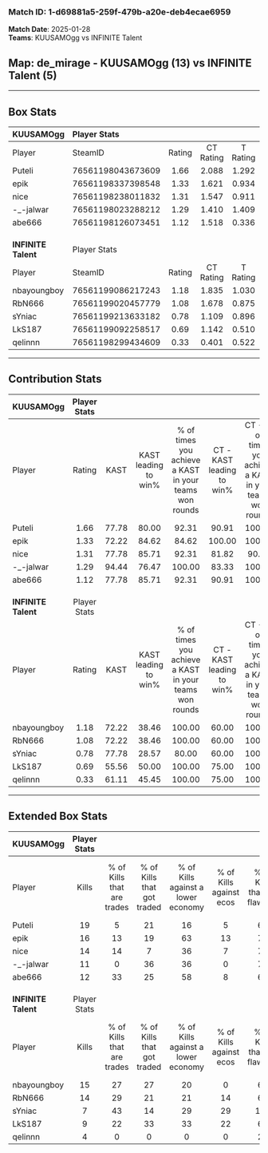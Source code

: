 ### Match ID: 1-d69881a5-259f-479b-a20e-deb4ecae6959  
**Match Date**: 2025-01-28  
**Teams**: KUUSAMOgg vs INFINITE Talent  

## **Map**: de_mirage - KUUSAMOgg (13) vs INFINITE Talent (5)  
---  

## Box Stats  

| **KUUSAMOgg**       | Player Stats      |        |           |          |       |       |       |         |        |      |     |
| :- | :- | :-: | :-: | :-: | :-: | :-: | :-: | :-: | :-: | :-: | :-: |
| Player              | SteamID           | Rating | CT Rating | T Rating | KAST  |  ADR  | Kills | Assists | Deaths | K/D  | HS% |
| Puteli              | 76561198043673609 |  1.66  |   2.088   |  1.292   | 77.78 | 125.6 |  19   |    8    |   11   | 1.73 | 47  |
| epik                | 76561198337398548 |  1.33  |   1.621   |  0.934   | 72.22 | 78.9  |  16   |    3    |   10   | 1.60 | 50  |
| nice                | 76561198238011832 |  1.31  |   1.547   |  0.911   | 77.78 | 89.1  |  14   |    8    |   11   | 1.27 | 71  |
| -_-jalwar           | 76561198023288212 |  1.29  |   1.410   |  1.409   | 94.44 | 74.8  |  11   |    7    |   9    | 1.22 | 63  |
| abe666              | 76561198126073451 |  1.12  |   1.518   |  0.336   | 77.78 | 52.6  |  12   |    3    |   9    | 1.33 | 58  |
|                     |                   |        |           |          |       |       |       |         |        |      |     |
|                     |                   |        |           |          |       |       |       |         |        |      |     |
|                     |                   |        |           |          |       |       |       |         |        |      |     |
| **INFINITE Talent** | Player Stats      |        |           |          |       |       |       |         |        |      |     |
| Player              | SteamID           | Rating | CT Rating | T Rating | KAST  |  ADR  | Kills | Assists | Deaths | K/D  | HS% |
| nbayoungboy         | 76561199086217243 |  1.18  |   1.835   |  1.030   | 72.22 | 99.9  |  15   |    4    |   16   | 0.94 | 60  |
| RbN666              | 76561199020457779 |  1.08  |   1.678   |  0.875   | 72.22 | 53.9  |  14   |    1    |   12   | 1.17 | 21  |
| sYniac              | 76561199213633182 |  0.78  |   1.109   |  0.896   | 77.78 | 64.1  |   7   |    4    |   14   | 0.50 | 42  |
| LkS187              | 76561199092258517 |  0.69  |   1.142   |  0.510   | 55.56 | 66.4  |   9   |    4    |   15   | 0.60 | 44  |
| qelinnn             | 76561198299434609 |  0.33  |   0.401   |  0.522   | 61.11 | 29.8  |   4   |    2    |   16   | 0.25 | 75  |
---  

## Contribution Stats  

| **KUUSAMOgg**       | Player Stats |       |                      |                                                        |                           |                                                             |                          |                                                            |
| :- | :-: | :-: | :-: | :-: | :-: | :-: | :-: | :-: |
| Player              |    Rating    | KAST  | KAST leading to win% | % of times you achieve a KAST in your teams won rounds | CT - KAST leading to win% | CT - % of times you achieve a KAST in your teams won rounds | T - KAST leading to win% | T - % of times you achieve a KAST in your teams won rounds |
| Puteli              |     1.66     | 77.78 |        80.00         |                         92.31                          |           90.91           |                           100.00                            |          50.00           |                           66.67                            |
| epik                |     1.33     | 72.22 |        84.62         |                         84.62                          |          100.00           |                           100.00                            |          33.33           |                           33.33                            |
| nice                |     1.31     | 77.78 |        85.71         |                         92.31                          |           81.82           |                            90.00                            |          100.00          |                           100.00                           |
| -_-jalwar           |     1.29     | 94.44 |        76.47         |                         100.00                         |           83.33           |                           100.00                            |          60.00           |                           100.00                           |
| abe666              |     1.12     | 77.78 |        85.71         |                         92.31                          |           90.91           |                           100.00                            |          66.67           |                           66.67                            |
|                     |              |       |                      |                                                        |                           |                                                             |                          |                                                            |
|                     |              |       |                      |                                                        |                           |                                                             |                          |                                                            |
|                     |              |       |                      |                                                        |                           |                                                             |                          |                                                            |
| **INFINITE Talent** | Player Stats |       |                      |                                                        |                           |                                                             |                          |                                                            |
| Player              |    Rating    | KAST  | KAST leading to win% | % of times you achieve a KAST in your teams won rounds | CT - KAST leading to win% | CT - % of times you achieve a KAST in your teams won rounds | T - KAST leading to win% | T - % of times you achieve a KAST in your teams won rounds |
| nbayoungboy         |     1.18     | 72.22 |        38.46         |                         100.00                         |           60.00           |                           100.00                            |          25.00           |                           100.00                           |
| RbN666              |     1.08     | 72.22 |        38.46         |                         100.00                         |           60.00           |                           100.00                            |          25.00           |                           100.00                           |
| sYniac              |     0.78     | 77.78 |        28.57         |                         80.00                          |           60.00           |                           100.00                            |          11.11           |                           50.00                            |
| LkS187              |     0.69     | 55.56 |        50.00         |                         100.00                         |           75.00           |                           100.00                            |          33.33           |                           100.00                           |
| qelinnn             |     0.33     | 61.11 |        45.45         |                         100.00                         |           75.00           |                           100.00                            |          28.57           |                           100.00                           |
---  

## Extended Box Stats  

| **KUUSAMOgg**       | Player Stats |                            |                            |                                    |                         |                              |                                 |        |                             |                                     |                          |                               |                            |
| :- | :-: | :-: | :-: | :-: | :-: | :-: | :-: | :-: | :-: | :-: | :-: | :-: | :-: |
| Player              |    Kills     | % of Kills that are trades | % of Kills that got traded | % of Kills against a lower economy | % of Kills against ecos | % of Kills that are flawless | % of Kills that are close duels | Deaths | % of Deaths that get traded | % of Deaths against a lower economy | % of Deaths against ecos | % of Deaths that are flawless | % of Deaths that are close |
| Puteli              |      19      |             5              |             21             |                 16                 |            5            |              63              |                0                |   11   |             36              |                 27                  |            0             |              45               |             0              |
| epik                |      16      |             13             |             19             |                 63                 |           13            |              75              |               13                |   10   |             20              |                 30                  |            0             |              80               |             10             |
| nice                |      14      |             14             |             7              |                 36                 |            7            |              71              |                7                |   11   |              9              |                 27                  |            0             |              45               |             0              |
| -_-jalwar           |      11      |             0              |             36             |                 36                 |            0            |              73              |                0                |   9    |             44              |                 33                  |            0             |              78               |             0              |
| abe666              |      12      |             33             |             25             |                 58                 |            8            |              67              |                0                |   9    |              0              |                 22                  |            0             |              67               |             11             |
|                     |              |                            |                            |                                    |                         |                              |                                 |        |                             |                                     |                          |                               |                            |
|                     |              |                            |                            |                                    |                         |                              |                                 |        |                             |                                     |                          |                               |                            |
|                     |              |                            |                            |                                    |                         |                              |                                 |        |                             |                                     |                          |                               |                            |
| **INFINITE Talent** | Player Stats |                            |                            |                                    |                         |                              |                                 |        |                             |                                     |                          |                               |                            |
| Player              |    Kills     | % of Kills that are trades | % of Kills that got traded | % of Kills against a lower economy | % of Kills against ecos | % of Kills that are flawless | % of Kills that are close duels | Deaths | % of Deaths that get traded | % of Deaths against a lower economy | % of Deaths against ecos | % of Deaths that are flawless | % of Deaths that are close |
| nbayoungboy         |      15      |             27             |             27             |                 20                 |            0            |              60              |                7                |   16   |             25              |                  0                  |            0             |              56               |             6              |
| RbN666              |      14      |             29             |             21             |                 21                 |           14            |              64              |                0                |   12   |             17              |                  0                  |            0             |              92               |             0              |
| sYniac              |      7       |             43             |             14             |                 29                 |           29            |             100              |                0                |   14   |             21              |                  0                  |            0             |              64               |             14             |
| LkS187              |      9       |             22             |             33             |                 33                 |           22            |              67              |                0                |   15   |              7              |                  0                  |            0             |              73               |             0              |
| qelinnn             |      4       |             0              |             0              |                 0                  |            0            |              25              |               25                |   16   |             31              |                  0                  |            0             |              69               |             0              |
